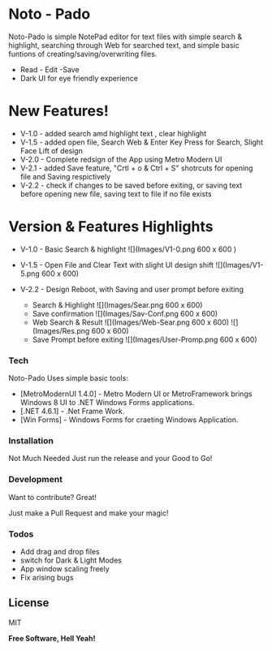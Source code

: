 # Noto - Pado

Noto-Pado is simple NotePad editor for text files with simple search & highlight, searching through Web for searched text, and simple basic funtions of creating/saving/overwriting files.

  - Read - Edit -Save 
  - Dark UI for eye friendly experience

# New Features!
  - V-1.0 - added search amd highlight text , clear highlight 
  - V-1.5 - added open file, Search Web & Enter Key Press for Search, Slight Face Lift of design
  - V-2.0 - Complete redsign of the App using Metro Modern UI
  - V-2.1 - added Save feature, "Crtl + o & Ctrl + S" shotrcuts for opening file and Saving respictively 
  - V-2.2 - check if changes to be saved before exiting, or saving text before opening new file, saving text to file if no file exists

# Version & Features Highlights
 * V-1.0 - Basic Search & highlight
 ![](Images/V1-0.png 600 x 600 )
 
 * V-1.5 - Open File and Clear Text with slight UI design shift
 ![](Images/V1-5.png 600 x 600)
 
 * V-2.2 - Design Reboot, with Saving and user prompt before exiting
    - Search & Highlight
    ![](Images/Sear.png 600 x 600)
    - Save confirmation
    ![](Images/Sav-Conf.png 600 x 600)
    - Web Search & Result
    ![](Images/Web-Sear.png 600 x 600)
    ![](Images/Res.png 600 x 600)
    - Save Prompt before exiting
    ![](Images/User-Promp.png 600 x 600)


### Tech

Noto-Pado Uses simple basic tools:

* [MetroModernUI 1.4.0] - Metro Modern UI or MetroFramework brings Windows 8 UI to .NET Windows Forms applications.
* [.NET 4.6.1] - .Net Frame Work.
* [Win Forms] - Windows Forms for craeting Windows Application.


### Installation

Not Much Needed Just run the release and your Good to Go!




### Development

Want to contribute? Great!

Just make a Pull Request and make your magic!



### Todos

 - Add drag and drop files
 - switch for Dark & Light Modes
 - App window scaling freely
 - Fix arising bugs

License
----

MIT


**Free Software, Hell Yeah!**
